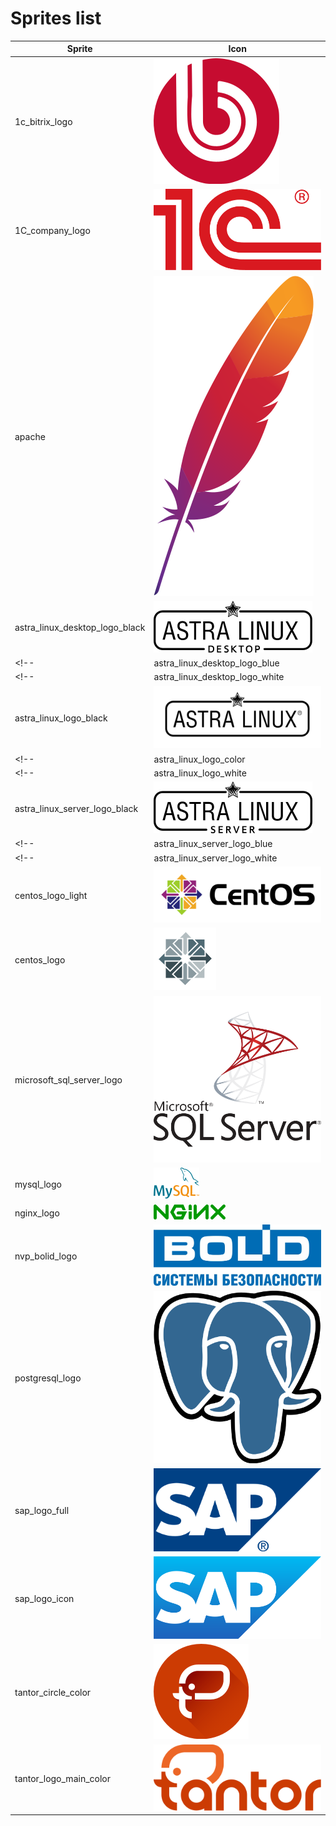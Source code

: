 # Sprites list

| Sprite | Icon |
|--------|------|
|1c_bitrix_logo|![1c_bitrix_logo](pngs/1c_bitrix_logo.png)|
|1C_company_logo|![1c_company_logo](pngs/1c_company_logo.png)|
|apache|![apache](pngs/apache.png)|
|astra_linux_desktop_logo_black|![astra_linux_desktop_logo_black](pngs/astra_linux_desktop_logo_black.png)|
<!-- |astra_linux_desktop_logo_blue|![astra_linux_desktop_logo_blue](pngs/astra_linux_desktop_logo_blue.png)| -->
<!-- |astra_linux_desktop_logo_white|![astra_linux_desktop_logo_white](pngs/astra_linux_desktop_logo_white.png)| -->
|astra_linux_logo_black|![astra_linux_logo_black](pngs/astra_linux_logo_black.png)|
<!-- |astra_linux_logo_color|![astra_linux_logo_color](pngs/astra_linux_logo_color.png)| -->
<!-- |astra_linux_logo_white|![astra_linux_logo_white](pngs/astra_linux_logo_white.png)| -->
|astra_linux_server_logo_black|![astra_linux_server_logo_black](pngs/astra_linux_server_logo_black.png)|
<!-- |astra_linux_server_logo_blue|![astra_linux_server_logo_blue](pngs/astra_linux_server_logo_blue.png)| -->
<!-- |astra_linux_server_logo_white|![astra_linux_server_logo_white](pngs/astra_linux_server_logo_white.png)| -->
|centos_logo_light|![centos_logo_light](pngs/centos_logo_light.png)|
|centos_logo|![centos_logo](pngs/centos_logo.png)|
|microsoft_sql_server_logo|![microsoft_sql_server_logo](pngs/microsoft_sql_server_logo.png)|
|mysql_logo|![mysql_logo](pngs/mysql_logo.png)|
|nginx_logo|![nginx_logo](pngs/nginx_logo.png)|
|nvp_bolid_logo|![nvp_bolid_logo](pngs/nvp_bolid_logo.png)|
|postgresql_logo|![postgresql_logo](pngs/postgresql_logo.png)|
|sap_logo_full|![sap_logo_full](pngs/sap_logo_full.png)|
|sap_logo_icon|![sap_logo_icon](pngs/sap_logo_icon.png)|
|tantor_circle_color|![tantor_circle_color](pngs/tantor_circle_color.png)|
|tantor_logo_main_color|![tantor_logo_main_color](pngs/tantor_logo_main_color.png)|
